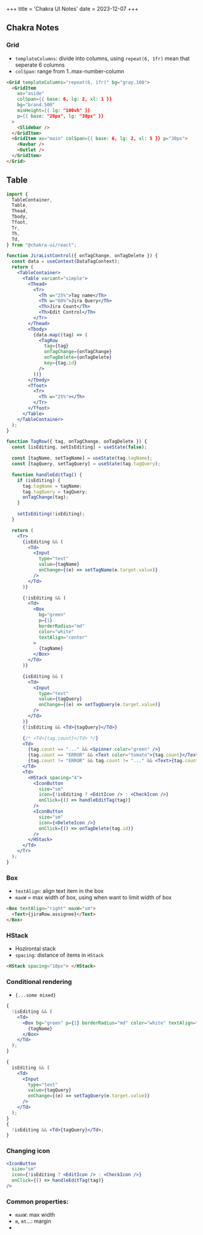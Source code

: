 +++
title = 'Chakra UI Notes'
date = 2023-12-07
+++

## Chakra Notes

### Grid

- `templateColumns`: divide into columns, using `repeat(6, 1fr)` mean that seperate 6 columns
- `colSpan`: range from 1..max-number-column

```html
<Grid templateColumns="repeat(6, 1fr)" bg="gray.100">
  <GridItem
    as="aside"
    colSpan={{ base: 6, lg: 2, xl: 1 }}
    bg="brand.500"
    minHeight={{ lg: "100vh" }}
    p={{ base: "20px", lg: "30px" }}
  >
    <Slidebar />
  </GridItem>
  <GridItem as="main" colSpan={{ base: 6, lg: 2, xl: 5 }} p="30px">
    <Navbar />
    <Outlet />
  </GridItem>
</Grid>
```

## Table

```javascript
import {
  TableContainer,
  Table,
  Thead,
  Tbody,
  Tfoot,
  Tr,
  Th,
  Td,
} from "@chakra-ui/react";
```

```jsx
function JiraListControl({ onTagChange, onTagDelete }) {
  const data = useContext(DataTagContext);
  return (
    <TableContainer>
      <Table variant="simple">
        <Thead>
          <Tr>
            <Th w="25%">Tag name</Th>
            <Th w="60%">Jira Query</Th>
            <Th>Jira Count</Th>
            <Th>Edit Control</Th>
          </Tr>
        </Thead>
        <Tbody>
          {data.map((tag) => (
            <TagRow
              tag={tag}
              onTagChange={onTagChange}
              onTagDelete={onTagDelete}
              key={tag.id}
            />
          ))}
        </Tbody>
        <Tfoot>
          <Tr>
            <Th w="25%"></Th>
          </Tr>
        </Tfoot>
      </Table>
    </TableContainer>
  );
}

function TagRow({ tag, onTagChange, onTagDelete }) {
  const [isEditing, setIsEditing] = useState(false);

  const [tagName, setTagName] = useState(tag.tagName);
  const [tagQuery, setTagQuery] = useState(tag.tagQuery);

  function handleEditTag() {
    if (isEditing) {
      tag.tagName = tagName;
      tag.tagQuery = tagQuery;
      onTagChange(tag);
    }

    setIsEditing(!isEditing);
  }

  return (
    <Tr>
      {isEditing && (
        <Td>
          <Input
            type="text"
            value={tagName}
            onChange={(e) => setTagName(e.target.value)}
          />
        </Td>
      )}

      {!isEditing && (
        <Td>
          <Box
            bg="green"
            p={1}
            borderRadius="md"
            color="white"
            textAlign="center"
          >
            {tagName}
          </Box>
        </Td>
      )}

      {isEditing && (
        <Td>
          <Input
            type="text"
            value={tagQuery}
            onChange={(e) => setTagQuery(e.target.value)}
          />
        </Td>
      )}
      {!isEditing && <Td>{tagQuery}</Td>}

      {/* <Td>{tag.count}</Td> */}
      <Td>
        {tag.count == "..." && <Spinner color="green" />}
        {tag.count == "ERROR" && <Text color="tomato">{tag.count}</Text>}
        {tag.count != "ERROR" && tag.count != "..." && <Text>{tag.count}</Text>}
      </Td>
      <Td>
        <HStack spacing="4">
          <IconButton
            size="sm"
            icon={!isEditing ? <EditIcon /> : <CheckIcon />}
            onClick={() => handleEditTag(tag)}
          />
          <IconButton
            size="sm"
            icon={<DeleteIcon />}
            onClick={() => onTagDelete(tag.id)}
          />
        </HStack>
      </Td>
    </Tr>
  );
}
```

### Box

- `textAlign`: align text item in the box
- `maxW` = max width of box, using when want to limit width of box

```html
<Box textAlign="right" maxW="sm">
  <Text>{jiraRow.assignee}</Text>
</Box>
```

### HStack

- Hozirontal stack
- `spacing`: distance of items in `HStack`

```html
<HStack spacing="10px"> </HStack>
```

### Conditional rendering

- `{...some mixed}`

```jsx
{
  !isEditing && (
    <Td>
      <Box bg="green" p={1} borderRadius="md" color="white" textAlign="center">
        {tagName}
      </Box>
    </Td>
  );
}

{
  isEditing && (
    <Td>
      <Input
        type="text"
        value={tagQuery}
        onChange={(e) => setTagQuery(e.target.value)}
      />
    </Td>
  );
}
{
  !isEditing && <Td>{tagQuery}</Td>;
}
```

### Changing icon

```jsx
<IconButton
  size="sm"
  icon={!isEditing ? <EditIcon /> : <CheckIcon />}
  onClick={() => handleEditTag(tag)}
/>
```

### Common properties:

- `maxW`: max width
- `m`, `mt`...: margin
-
